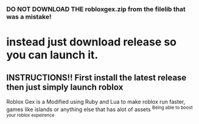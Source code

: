 ### DO NOT DOWNLOAD THE robloxgex.zip from the filelib that was a mistake!
# instead just download release so you can launch it.

INSTRUCTIONS!!
**First install the latest release then just simply launch roblox**
-----------
Roblox Gex is a Modified using Ruby and Lua to make roblox run faster, games like islands or anything else that has alot of assets <sup>Being able to boost your roblox expeirence</sup>
